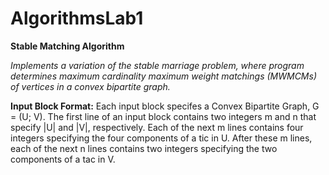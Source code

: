 AlgorithmsLab1
==============

**Stable Matching Algorithm**

*Implements a variation of the stable marriage problem, where program determines
maximum cardinality maximum weight matchings (MWMCMs) of vertices in a convex bipartite graph.*

**Input Block Format:** Each input block specifes a Convex Bipartite Graph, G = (U; V). The first line of an input block
contains two integers m and n that specify |U| and |V|, respectively. Each of the next m lines contains four
integers specifying the four components of a tic in U. After these m lines, each of the next n lines contains
two integers specifying the two components of a tac in V.
